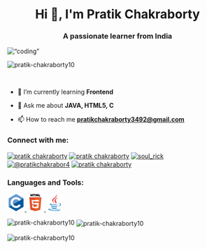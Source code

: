 <h1 align="center">Hi 👋, I'm Pratik Chakraborty</h1>
<h3 align="center">A passionate learner from India</h3>
<img align =“right” width=400 alt=“coding” src=“https://cdn.dribbble.com/users/1162077/screenshots/3848914/programmer.gif">

<p align="left"> <img src="https://komarev.com/ghpvc/?username=pratik-chakraborty10&label=Profile%20views&color=0e75b6&style=flat" alt="pratik-chakraborty10" /> </p>

<p align="left"> <a href="https://twitter.com/" target="blank"><img src="https://img.shields.io/twitter/follow/?logo=twitter&style=for-the-badge" alt="" /></a> </p>

- 🌱 I’m currently learning **Frontend**

- 💬 Ask me about **JAVA, HTML5, C**

- 📫 How to reach me **pratikchakraborty3492@gmail.com**

<h3 align="left">Connect with me:</h3>
<p align="left">
<a href="https://linkedin.com/in/pratik chakraborty" target="blank"><img align="center" src="https://raw.githubusercontent.com/rahuldkjain/github-profile-readme-generator/master/src/images/icons/Social/linked-in-alt.svg" alt="pratik chakraborty" height="30" width="40" /></a>
<a href="https://fb.com/pratik chakraborty" target="blank"><img align="center" src="https://raw.githubusercontent.com/rahuldkjain/github-profile-readme-generator/master/src/images/icons/Social/facebook.svg" alt="pratik chakraborty" height="30" width="40" /></a>
<a href="https://instagram.com/soul_rick" target="blank"><img align="center" src="https://raw.githubusercontent.com/rahuldkjain/github-profile-readme-generator/master/src/images/icons/Social/instagram.svg" alt="soul_rick" height="30" width="40" /></a>
<a href="https://www.hackerrank.com/@pratikchakrabor4" target="blank"><img align="center" src="https://raw.githubusercontent.com/rahuldkjain/github-profile-readme-generator/master/src/images/icons/Social/hackerrank.svg" alt="@pratikchakrabor4" height="30" width="40" /></a>
<a href="https://www.leetcode.com/pratik chakraborty" target="blank"><img align="center" src="https://raw.githubusercontent.com/rahuldkjain/github-profile-readme-generator/master/src/images/icons/Social/leet-code.svg" alt="pratik chakraborty" height="30" width="40" /></a>
</p>

<h3 align="left">Languages and Tools:</h3>
<p align="left"> <a href="https://www.cprogramming.com/" target="_blank" rel="noreferrer"> <img src="https://raw.githubusercontent.com/devicons/devicon/master/icons/c/c-original.svg" alt="c" width="40" height="40"/> </a> <a href="https://www.w3.org/html/" target="_blank" rel="noreferrer"> <img src="https://raw.githubusercontent.com/devicons/devicon/master/icons/html5/html5-original-wordmark.svg" alt="html5" width="40" height="40"/> </a> <a href="https://www.java.com" target="_blank" rel="noreferrer"> <img src="https://raw.githubusercontent.com/devicons/devicon/master/icons/java/java-original.svg" alt="java" width="40" height="40"/> </a> </p>

<p><img align="left" src="https://github-readme-stats.vercel.app/api/top-langs?username=pratik-chakraborty10&show_icons=true&locale=en&layout=compact" alt="pratik-chakraborty10" /></p>

<p>&nbsp;<img align="center" src="https://github-readme-stats.vercel.app/api?username=pratik-chakraborty10&show_icons=true&locale=en" alt="pratik-chakraborty10" /></p>

<p><img align="center" src="https://github-readme-streak-stats.herokuapp.com/?user=pratik-chakraborty10&" alt="pratik-chakraborty10" /></p>
